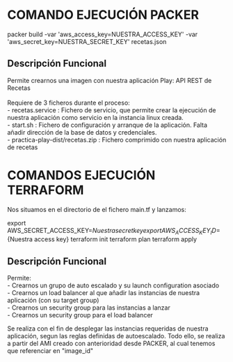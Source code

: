 # COMANDO EJECUCIÓN PACKER #

packer build -var 'aws_access_key=NUESTRA_ACCESS_KEY' -var 'aws_secret_key=NUESTRA_SECRET_KEY' recetas.json

## Descripción Funcional ##

Permite crearnos una imagen con nuestra aplicación Play: API REST de Recetas</br></br>
Requiere de 3 ficheros durante el proceso: </br>
	- recetas.service : Fichero de servicio, que permite crear la ejecución de nuestra aplicación como servicio en la instancia linux creada.</br>
	- start.sh : Fichero de configuración y arranque de la aplicación. Falta añadir dirección de la base de datos y credenciales. </br>
	- practica-play-dist/recetas.zip :  Fichero comprimido con nuestra aplicación de recetas</br>
	
# COMANDOS EJECUCIÓN TERRAFORM ##

Nos situamos en el directorio de el fichero main.tf y lanzamos:

export AWS_SECRET_ACCESS_KEY=${Nuestra secret key}
export AWS_ACCESS_KEY_ID=${Nuestra access key}
terraform init
terraform plan
terraform apply

## Descripción Funcional ##

Permite: </br>
	- Crearnos un grupo de auto escalado y su launch configuration asociado</br>
	- Crearnos un load balancer al que añadir las instancias de nuestra aplicación (con su target group)</br>
	- Crearnos un security group para las instancias a lanzar</br>
	- Crearnos un security group para el load balancer</br>
	
Se realiza con el fin de desplegar las instancias requeridas de nuestra aplicación, segun las reglas definidas de autoescalado.
Todo ello, se realiza a partir del AMI creado con anterioridad desde PACKER, al cual tenemos que referenciar en "image_id"

